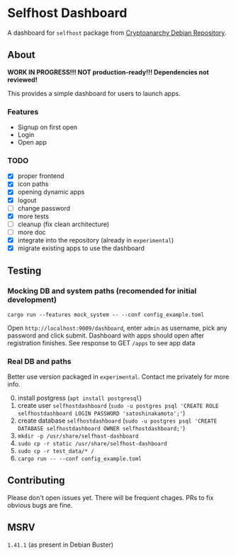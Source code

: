 # Selfhost Dashboard

A dashboard for `selfhost` package from [Cryptoanarchy Debian Repository](https://deb.ln-ask.me).

## About

**WORK IN PROGRESS!!! NOT production-ready!!! Dependencies not reviewed!**

This provides a simple dashboard for users to launch apps.

### Features

* Signup on first open
* Login
* Open app

### TODO

- [x] proper frontend
- [x] icon paths
- [x] opening dynamic apps
- [x] logout
- [ ] change password
- [x] more tests
- [ ] cleanup (fix clean architecture)
- [ ] more doc
- [x] integrate into the repository (already in `experimental`)
- [x] migrate existing apps to use the dashboard

## Testing

### Mocking DB and system paths (recomended for initial development)

`cargo run --features mock_system -- --conf config_example.toml`

Open `http://localhost:9009/dashboard`, enter `admin` as username, pick any password and click submit.
Dashboard with apps should open after registration finishes.
See response to GET `/apps` to see app data

### Real DB and paths

Better use version packaged in `experimental`. Contact me privately for more info.

0. install postgress (`apt install postgresql`)
1. create user `selfhostdashboard` (`sudo -u postgres psql 'CREATE ROLE selfhostdashboard LOGIN PASSWORD 'satoshinakamoto';'`)
2. create database `selfhostdashboard` (`sudo -u postgres psql 'CREATE DATABASE selfhostdashboard OWNER selfhostdashboard;'`)
3. `mkdir -p /usr/share/selfhost-dashboard`
4. `sudo cp -r static /usr/share/selfhost-dashboard`
5. `sudo cp -r test_data/* /`
6. `cargo run -- --conf config_example.toml`

## Contributing

Please don't open issues yet.
There will be frequent chages.
PRs to fix obvious bugs are fine.

## MSRV

`1.41.1` (as present in Debian Buster)
